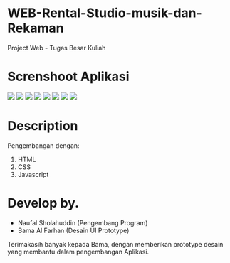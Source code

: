 # WEB-Rental-Studio-musik-dan-Rekaman
Project Web - Tugas Besar Kuliah

# Screnshoot Aplikasi
  <img src="/../main/Screenshoot Aplikasi/1.jpg" name="signup">
  <img src="/../main/Screenshoot Aplikasi/2.jpg" name="login">
  <img src="/../main/Screenshoot Aplikasi/3.jpg" name="menu-utama1">
  <img src="/../main/Screenshoot Aplikasi/4.jpg" name="menu-utama2">
  <img src="/../main/Screenshoot Aplikasi/5.jpg" name="tarif">
  <img src="/../main/Screenshoot Aplikasi/6.jpg" name="booking">
  <img src="/../main/Screenshoot Aplikasi/7.png" name="contact">
  <img src="/../main/Screenshoot Aplikasi/8.png" name="about">
  
# Description
Pengembangan dengan:
1. HTML
2. CSS
3. Javascript

# Develop by.
* Naufal Sholahuddin (Pengembang Program)
* Bama Al Farhan (Desain UI Prototype)

Terimakasih banyak kepada Bama, dengan memberikan prototype desain yang membantu dalam pengembangan Aplikasi.
